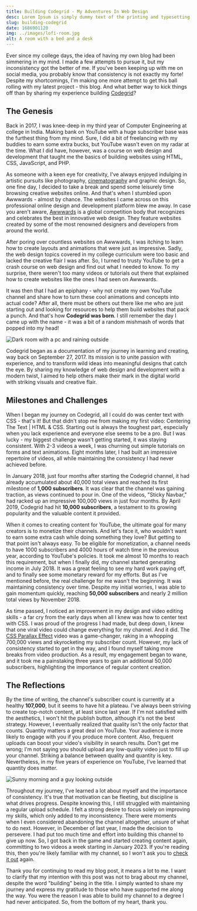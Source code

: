 ```yaml
---
title: Building Codegrid - My Adventures In Web Design
desc: Lorem Ipsum is simply dummy text of the printing and typesetting industry. Lorem Ipsum has been the industry's standard dummy text ever since the 1500s.
slug: building-codegrid
date: 1686901120
img: ../images/lofi-room.jpg
alt: A room with a bed and a desk
---
```


Ever since my college days, the idea of having my own blog had been simmering in my mind. I made a few attempts to pursue it, but my inconsistency got the better of me. If you've been keeping up with me on social media, you probably know that consistency is not exactly my forte! Despite my shortcomings, I'm making one more attempt to get this ball rolling with my latest project - this blog. And what better way to kick things off than by sharing my experience building [Codegrid](https://www.youtube.com/channel/UC7pVho4O31FyfQsZdXWejEw)?

## The Genesis

Back in 2017, I was knee-deep in my third year of Computer Engineering at college in India. Making bank on YouTube with a huge subscriber base was the furthest thing from my mind. Sure, I did a bit of freelancing with my buddies to earn some extra bucks, but YouTube wasn't even on my radar at the time. What I did have, however, was a course on web design and development that taught me the basics of building websites using HTML, CSS, JavaScript, and PHP.

As someone with a keen eye for creativity, I've always enjoyed indulging in artistic pursuits like photography, [cinematography](https://www.youtube.com/channel/UC7mSvHkEAh7fbDUOhqdbL-g) and graphic design. So, one fine day, I decided to take a break and spend some leisurely time browsing creative websites online. And that's when I stumbled upon Awwwards - almost by chance. The websites I came across on this professional online design and development platform blew me away. In case you aren't aware, [Awwwards](https://www.awwwards.com/) is a global competition body that recognizes and celebrates the best in innovative web design. They feature websites created by some of the most renowned designers and developers from around the world.

After poring over countless websites on Awwwards, I was itching to learn how to create layouts and animations that were just as impressive. Sadly, the web design topics covered in my college curriculum were too basic and lacked the creative flair I was after. So, I turned to trusty YouTube to get a crash course on web design and find out what I needed to know. To my surprise, there weren't too many videos or tutorials out there that explained how to create websites like the ones I had seen on Awwwards.

It was then that I had an epiphany - why not create my own YouTube channel and share how to turn these cool animations and concepts into actual code? After all, there must be others out there like me who are just starting out and looking for resources to help them build websites that pack a punch. And that's how **Codegrid was born**. I still remember the day I came up with the name - it was a bit of a random mishmash of words that popped into my head!

![Dark room with a pc and raining outside](https://steamuserimages-a.akamaihd.net/ugc/945094571616867748/680E4979CC75A2310664E0883F3F3FC6CBECA3BE/?imw=5000&imh=5000&ima=fit&impolicy=Letterbox&imcolor=%23000000&letterbox=false)

Codegrid began as a documentation of my journey in learning and creating, way back on September 27, 2017. Its mission is to unite passion with experience, and to transform wild ideas into meaningful designs that catch the eye. By sharing my knowledge of web design and development with a modern twist, I aimed to help others make their mark in the digital world with striking visuals and creative flair.

## Milestones and Challenges

When I began my journey on Codegrid, all I could do was center text with CSS - that's it! But that didn't stop me from making my first video: Centering The Text | HTML & CSS. Starting out is always the toughest part, especially when you lack experience and everyone else seems to be a pro. But I was lucky - my biggest challenge wasn't getting started, it was staying consistent. With 2-3 videos a week, I was churning out simple tutorials on forms and text animations. Eight months later, I had built an impressive repertoire of videos, all while maintaining the consistency I had never achieved before.

In January 2018, just four months after starting the Codegrid channel, it had already accumulated about 40,000 total views and reached its first milestone of **1,000 subscribers**. It was clear that the channel was gaining traction, as views continued to pour in. One of the videos, "Sticky Navbar," had racked up an impressive 100,000 views in just four months. By April 2019, Codegrid had hit **10,000 subscribers**, a testament to its growing popularity and the valuable content it provided.

When it comes to creating content for YouTube, the ultimate goal for many creators is to monetize their channels. And let's face it, who wouldn't want to earn some extra cash while doing something they love? But getting to that point isn't always easy. To be eligible for monetization, a channel needs to have 1000 subscribers and 4000 hours of watch time in the previous year, according to YouTube's policies. It took me almost 10 months to reach this requirement, but when I finally did, my channel started generating income in July 2018. It was a great feeling to see my hard work paying off, and to finally see some monetary reward for my efforts. But as I've mentioned before, the real challenge for me wasn't the beginning. It was maintaining consistency over time. Despite my initial worries, I was able to gain momentum quickly, reaching **50,000 subscribers** and nearly 2 million total views by November 2018.

As time passed, I noticed an improvement in my design and video editing skills - a far cry from the early days when all I knew was how to center text with CSS. I was proud of the progress I had made, but deep down, I knew that one viral video could change everything for my channel. And it did. The [CSS Parallax Effect](https://www.youtube.com/watch?v=6CQ7DYni7Bg) video was a game-changer, raking in a whopping 700,000 views and skyrocketing my subscriber count. However, my lack of consistency started to get in the way, and I found myself taking more breaks from video production. As a result, my engagement began to wane, and it took me a painstaking three years to gain an additional 50,000 subscribers, highlighting the importance of regular content creation.

## The Reflections

By the time of writing, the channel's subscriber count is currently at a healthy **107,000**, but it seems to have hit a plateau. I've always been striving to create top-notch content, at least since last year. If I'm not satisfied with the aesthetics, I won't hit the publish button, although it's not the best strategy. However, I eventually realized that quality isn't the only factor that counts. Quantity matters a great deal on YouTube. Your audience is more likely to engage with you if you produce more content. Also, frequent uploads can boost your video's visibility in search results. Don't get me wrong; I'm not saying you should upload any low-quality video just to fill up your channel. Striking a balance between quality and quantity is key. Nevertheless, in my five years of experience on YouTube, I've learned that quantity does matter.

![Sunny morning and a guy looking outside](https://i.ibb.co/m8vLbmR/new-beginnings.jpg)

Throughout my journey, I've learned a lot about myself and the importance of consistency. It's true that motivation can be fleeting, but discipline is what drives progress. Despite knowing this, I still struggled with maintaining a regular upload schedule. I felt a strong desire to focus solely on improving my skills, which only added to my inconsistency. There were moments when I even considered abandoning the channel altogether, unsure of what to do next. However, in December of last year, I made the decision to persevere. I had put too much time and effort into building this channel to give up now. So, I got back in the game and started creating content again, committing to two videos a week starting in January 2023. If you're reading this, then you're likely familiar with my channel, so I won't ask you to [check it out](https://www.youtube.com/channel/UC7pVho4O31FyfQsZdXWejEw) again.

Thank you for continuing to read my blog post, it means a lot to me. I want to clarify that my intention with this post was not to brag about my channel, despite the word "building" being in the title. I simply wanted to share my journey and express my gratitude to those who have supported me along the way. You were the reason I was able to build my channel to a degree I had never anticipated. So, from the bottom of my heart, thank you.
